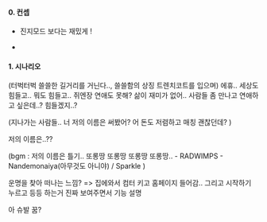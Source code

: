 #### 0. 컨셉

- 진지모드 보다는 재밌게 !

- 

#### 1. 시나리오

(터벅터벅 쓸쓸한 길거리를 거닌다.., 쓸쓸함의 상징 트렌치코트를 입으며)
에휴.. 세상도 힘들고.. 뭐도 힘들고.. 
쥐엔장 연애도 못해?
삶이 재미가 없어..
사람들 좀 만나고 연애하고 싶은데..? 힘들겠지..?

(지나가는 사람들.. 너 저의 이름은 써봤어? 어 돈도 저렴하고 매칭 괜찮던데? )


저의 이름은..??


(bgm : 저의 이름은 틀기.. 또롱땅 또롱땅 또롱땅 또롱땅.. - RADWIMPS - Nandemonaiya(아무것도 아니야) / Sparkle
) 

운명을 찾아 떠나는 느낌? => 집에와서 컴터 키고 홈페이지 들어감.. 그리고 시작하기 누르고 등등 하는거 진짜 보여주면서 기능 설명


아 슈발 꿈?

